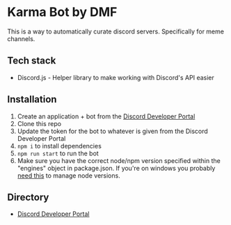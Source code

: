 # Karma Bot by DMF

This is a way to automatically curate discord servers. Specifically for meme channels.

## Tech stack

- Discord.js - Helper library to make working with Discord's API easier

## Installation

1. Create an application + bot from the [Discord Developer Portal](https://discord.com/developers/applications)
2. Clone this repo
3. Update the token for the bot to whatever is given from the Discord Developer Portal
4. `npm i` to install dependencies
5. `npm run start` to run the bot
6. Make sure you have the correct node/npm version specified within the "engines" object in package.json. If you're on windows you probably [need this](https://github.com/coreybutler/nvm-windows) to manage node versions.

## Directory

- [Discord Developer Portal](https://discord.com/developers/applications)
